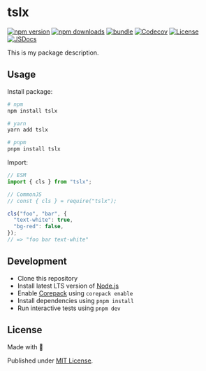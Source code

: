 # tslx

[![npm version][npm-version-src]][npm-version-href]
[![npm downloads][npm-downloads-src]][npm-downloads-href]
[![bundle][bundle-src]][bundle-href]
[![Codecov][codecov-src]][codecov-href]
[![License][license-src]][license-href]
[![JSDocs][jsdocs-src]][jsdocs-href]

This is my package description.

## Usage

Install package:

```sh
# npm
npm install tslx

# yarn
yarn add tslx

# pnpm
pnpm install tslx
```

Import:

```js
// ESM
import { cls } from "tslx";

// CommonJS
// const { cls } = require("tslx");

cls("foo", "bar", {
  "text-white": true,
  "bg-red": false,
});
// => "foo bar text-white"
```

## Development

- Clone this repository
- Install latest LTS version of [Node.js](https://nodejs.org/en/)
- Enable [Corepack](https://github.com/nodejs/corepack) using `corepack enable`
- Install dependencies using `pnpm install`
- Run interactive tests using `pnpm dev`

## License

Made with 💛

Published under [MIT License](./LICENSE).

<!-- Badges -->

[npm-version-src]: https://img.shields.io/npm/v/tslx?style=flat&colorA=18181B&colorB=F0DB4F
[npm-version-href]: https://npmjs.com/package/tslx
[npm-downloads-src]: https://img.shields.io/npm/dm/tslx?style=flat&colorA=18181B&colorB=F0DB4F
[npm-downloads-href]: https://npmjs.com/package/tslx
[codecov-src]: https://img.shields.io/codecov/c/gh/chizukicn/tslx/main?style=flat&colorA=18181B&colorB=F0DB4F
[codecov-href]: https://codecov.io/gh/chizukicn/tslx
[bundle-src]: https://img.shields.io/bundlephobia/minzip/tslx?style=flat&colorA=18181B&colorB=F0DB4F
[bundle-href]: https://bundlephobia.com/result?p=tslx
[license-src]: https://img.shields.io/github/license/chizukicn/tslx.svg?style=flat&colorA=18181B&colorB=F0DB4F
[license-href]: https://github.com/chizukicn/tslx/blob/main/LICENSE
[jsdocs-src]: https://img.shields.io/badge/jsDocs.io-reference-18181B?style=flat&colorA=18181B&colorB=F0DB4F
[jsdocs-href]: https://www.jsdocs.io/package/tslx
